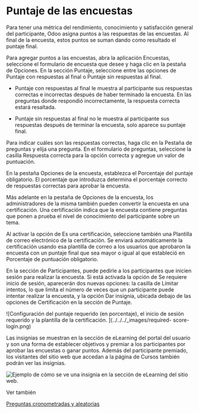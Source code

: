# Puntaje de las encuestas

Para tener una métrica del rendimiento, conocimiento y satisfacción general
del participante, Odoo asigna puntos a las respuestas de las encuestas. Al
final de la encuesta, estos puntos se suman dando como resultado el puntaje
final.

Para agregar puntos a las encuestas, abra la aplicación Encuestas, seleccione
el formulario de encuesta que desee y haga clic en la pestaña de Opciones. En
la sección Puntaje, seleccione entre las opciones de Puntaje con respuestas al
final o Puntaje sin respuestas al final.

  * Puntaje con respuestas al final le muestra al participante sus respuestas correctas e incorrectas después de haber terminado la encuesta. En las preguntas donde respondió incorrectamente, la respuesta correcta estará resaltada.

  * Puntaje sin respuestas al final no le muestra al participante sus respuestas después de terminar la encuesta, solo aparece su puntaje final.

Para indicar cuáles son las respuestas correctas, haga clic en la Pestaña de
preguntas y elija una pregunta. En el formulario de preguntas, seleccione la
casilla Respuesta correcta para la opción correcta y agregue un valor de
puntuación.

En la pestaña Opciones de la encuesta, establezca el Porcentaje del puntaje
obligatorio. El porcentaje que introduzca determina el porcentaje correcto de
respuestas correctas para aprobar la encuesta.

Más adelante en la pestaña de Opciones de la encuesta, los administradores de
la misma también pueden convertir la encuesta en una certificación. Una
certificación indica que la encuesta contiene preguntas que ponen a prueba el
nivel de conocimiento del participante sobre un tema.

Al activar la opción de Es una certificación, seleccione también una Plantilla
de correo electrónico de la certificación. Se enviará automáticamente la
certificación usando esa plantilla de correo a los usuarios que aprobaron la
encuesta con un puntaje final que sea mayor o igual al que estableció en
Porcentaje de puntuación obligatorio.

En la sección de Participantes, puede pedirle a los participantes que inicien
sesión para realizar la encuesta. Si está activada la opción de Se requiere
inicio de sesión, aparecerán dos nuevas opciones: la casilla de Límitar
intentos, lo que limíta el número de veces que un participante puede intentar
realizar la encuesta, y la opción Dar insignia, ubicada debajo de las opciones
de Certificación en la sección de Puntaje.

![Configuración del puntaje requerido \(en porcentaje\), el inicio de sesión
requerido y la plantilla de la certificación. ](../../../_images/required-
score-login.png)

Las insignias se muestran en la sección de eLearning del portal del usuario y
son una forma de establecer objetivos y premiar a los participantes por
aprobar las encuestas o ganar puntos. Además del participante premiado, los
visitantes del sitio web que accedan a la página de Cursos también podrán ver
las insignias.

![Ejemplo de cómo se ve una insignia en la sección de eLearning del sitio web.
](../../../_images/frontend-badges.png)

Ver también

[Preguntas cronometradas y aleatorias](time_random.html)

